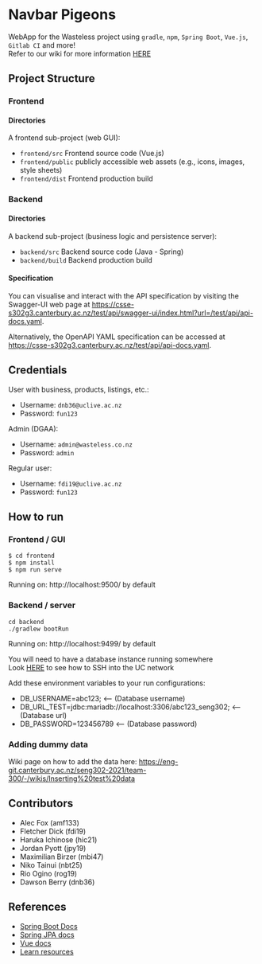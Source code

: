 # Navbar Pigeons

WebApp for the Wasteless project using `gradle`, `npm`, `Spring Boot`, `Vue.js`, `Gitlab CI` and
more!  
Refer to our wiki for more
information [HERE](https://eng-git.canterbury.ac.nz/seng302-2021/team-300/-/wikis/home)

## Project Structure

### Frontend

#### Directories

A frontend sub-project (web GUI):

- `frontend/src` Frontend source code (Vue.js)
- `frontend/public` publicly accessible web assets (e.g., icons, images, style sheets)
- `frontend/dist` Frontend production build

### Backend

#### Directories

A backend sub-project (business logic and persistence server):

- `backend/src` Backend source code (Java - Spring)
- `backend/build` Backend production build

#### Specification

You can visualise and interact with the API specification by visiting the Swagger-UI web page
at https://csse-s302g3.canterbury.ac.nz/test/api/swagger-ui/index.html?url=/test/api/api-docs.yaml.

Alternatively, the OpenAPI YAML specification can be accessed
at https://csse-s302g3.canterbury.ac.nz/test/api/api-docs.yaml.

## Credentials

User with business, products, listings, etc.:

- Username: `dnb36@uclive.ac.nz`
- Password: `fun123`

Admin (DGAA):

- Username: `admin@wasteless.co.nz`
- Password: `admin`

Regular user:

- Username: `fdi19@uclive.ac.nz`
- Password: `fun123`

## How to run

### Frontend / GUI

    $ cd frontend
    $ npm install
    $ npm run serve

Running on: http://localhost:9500/ by default

### Backend / server

    cd backend
    ./gradlew bootRun

Running on: http://localhost:9499/ by default

You will need to have a database instance running somewhere  
Look [HERE](https://www.cosc.canterbury.ac.nz/policy/labs/remoteconnection.shtml) to see how to SSH
into the UC network

Add these environment variables to your run configurations:

- DB_USERNAME=abc123; <-- (Database username)
- DB_URL_TEST=jdbc:mariadb://localhost:3306/abc123_seng302; <-- (Database url)
- DB_PASSWORD=123456789 <-- (Database password)

### Adding dummy data

Wiki page on how to add the data
here: https://eng-git.canterbury.ac.nz/seng302-2021/team-300/-/wikis/Inserting%20test%20data

## Contributors

- Alec Fox (amf133)
- Fletcher Dick (fdi19)
- Haruka Ichinose (hic21)
- Jordan Pyott (jpy19)
- Maximilian Birzer (mbi47)
- Niko Tainui (nbt25)
- Rio Ogino (rog19)
- Dawson Berry (dnb36)

## References

- [Spring Boot Docs](https://docs.spring.io/spring-boot/docs/current/reference/htmlsingle/)
- [Spring JPA docs](https://docs.spring.io/spring-data/jpa/docs/current/reference/html/)
- [Vue docs](https://vuejs.org/v2/guide/)
- [Learn resources](https://learn.canterbury.ac.nz/course/view.php?id=10577&section=11)
